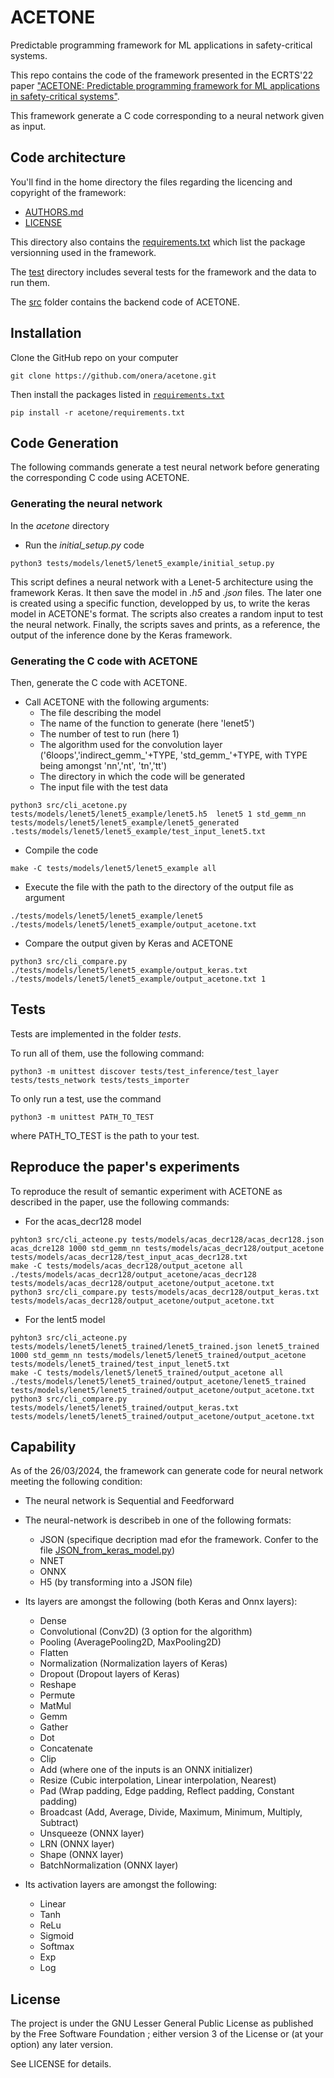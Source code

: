 # ACETONE
Predictable programming framework for ML applications in safety-critical systems.

This repo contains the code of the framework presented in the ECRTS'22 paper  ["ACETONE: Predictable programming framework for ML applications in safety-critical systems"](https://drops.dagstuhl.de/entities/document/10.4230/LIPIcs.ECRTS.2022.3).

This framework generate a C code corresponding to a neural network given as input.


## Code architecture

You'll find in the home directory the files regarding the licencing and copyright of the framework:

* [AUTHORS.md](./AUTHORS.md)
* [LICENSE](./LICENSE)

This directory also contains the [requirements.txt](./requirements.txt) which list the package versionning used in the framework.

The [test](./test/) directory includes several tests for the framework and the data to run them.

The [src](./src/) folder contains the backend code of ACETONE.

## Installation
Clone the GitHub repo on your computer

```
git clone https://github.com/onera/acetone.git
```

Then install the packages listed in [`requirements.txt`](./requirements.txt)

```
pip install -r acetone/requirements.txt
```


## Code Generation

The following commands generate a test neural network before generating the corresponding C code using ACETONE.

### Generating the neural network

In the *acetone* directory

* Run the *initial_setup.py* code
```
python3 tests/models/lenet5/lenet5_example/initial_setup.py
```

This script defines a neural network with a Lenet-5 architecture using the framework Keras. It then save the model in *.h5* and *.json* files. The later one is created using a specific function, developped by us, to write the keras model in ACETONE's format. The scripts also creates a random input to test the neural network. Finally, the scripts saves and prints, as a reference, the output of the inference done by the Keras framework.

### Generating the C code with ACETONE

Then, generate the C code with ACETONE.

* Call ACETONE with the following arguments:
  * The file describing the model
  * The name of the function to generate (here 'lenet5')
  * The number of test to run (here 1)
  * The algorithm used for the convolution layer ('6loops','indirect_gemm_'+TYPE, 'std_gemm_'+TYPE, with TYPE being amongst 'nn','nt',    'tn','tt')
  * The directory in which the code will be generated
  * The input file with the test data

```
python3 src/cli_acetone.py tests/models/lenet5/lenet5_example/lenet5.h5  lenet5 1 std_gemm_nn tests/models/lenet5/lenet5_example/lenet5_generated .tests/models/lenet5/lenet5_example/test_input_lenet5.txt
```

* Compile the code
```
make -C tests/models/lenet5/lenet5_example all
```

* Execute the file with the path to the directory of the output file as argument
```
./tests/models/lenet5/lenet5_example/lenet5 ./tests/models/lenet5/lenet5_example/output_acetone.txt
```

* Compare the output given by Keras and ACETONE
```
python3 src/cli_compare.py ./tests/models/lenet5/lenet5_example/output_keras.txt ./tests/models/lenet5/lenet5_example/output_acetone.txt 1
```

## Tests

Tests are implemented in the folder *tests*.

To run all of them, use the following command:
```
python3 -m unittest discover tests/test_inference/test_layer tests/tests_network tests/tests_importer
```

To only run a test, use the command
```
python3 -m unittest PATH_TO_TEST
```
where PATH_TO_TEST is the path to your test.

## Reproduce the paper's experiments

To reproduce the result of semantic experiment with ACETONE as described in the paper, use the following commands:

* For the acas_decr128 model
```
pyhton3 src/cli_acteone.py tests/models/acas_decr128/acas_decr128.json acas_dcre128 1000 std_gemm_nn tests/models/acas_decr128/output_acetone tests/models/acas_decr128/test_input_acas_decr128.txt
make -C tests/models/acas_decr128/output_acetone all
./tests/models/acas_decr128/output_acetone/acas_decr128 tests/models/acas_decr128/output_acetone/output_acetone.txt
python3 src/cli_compare.py tests/models/acas_decr128/output_keras.txt tests/models/acas_decr128/output_acetone/output_acetone.txt
```

* For the lent5 model

```
pyhton3 src/cli_acteone.py tests/models/lenet5/lenet5_trained/lenet5_trained.json lenet5_trained 1000 std_gemm_nn tests/models/lenet5/lenet5_trained/output_acetone tests/models/lenet5_trained/test_input_lenet5.txt
make -C tests/models/lenet5/lenet5_trained/output_acetone all
./tests/models/lenet5/lenet5_trained/output_acetone/lenet5_trained tests/models/lenet5/lenet5_trained/output_acetone/output_acetone.txt
python3 src/cli_compare.py tests/models/lenet5/lenet5_trained/output_keras.txt tests/models/lenet5/lenet5_trained/output_acetone/output_acetone.txt
```

## Capability

As of the 26/03/2024, the framework can generate code for neural network meeting the following condition:

* The neural network is Sequential and Feedforward

* The neural-network is describeb in one of the following formats:
  * JSON (specifique decription mad efor the framework. Confer to the file [JSON_from_keras_model.py](./src/format_importer/H5_importer/JSON_from_keras_model.py))
  * NNET 
  * ONNX
  * H5 (by transforming into a JSON file)

* Its layers are amongst the following (both Keras and Onnx layers):
  * Dense
  * Convolutional (Conv2D) (3 option for the algorithm)
  * Pooling (AveragePooling2D, MaxPooling2D)
  * Flatten
  * Normalization (Normalization layers of Keras)
  * Dropout (Dropout layers of Keras)
  * Reshape
  * Permute
  * MatMul
  * Gemm
  * Gather
  * Dot
  * Concatenate
  * Clip
  * Add (where one of the inputs is an ONNX initializer)
  * Resize (Cubic interpolation, Linear interpolation, Nearest)
  * Pad (Wrap padding, Edge padding, Reflect padding, Constant padding)
  * Broadcast (Add, Average, Divide, Maximum, Minimum, Multiply, Subtract)
  * Unsqueeze (ONNX layer)
  * LRN (ONNX layer)
  * Shape (ONNX layer)
  * BatchNormalization (ONNX layer)

* Its activation layers are amongst the following:
  * Linear
  * Tanh
  * ReLu
  * Sigmoid
  * Softmax
  * Exp
  * Log
  

## License

The project is under the GNU Lesser General Public License as published by the Free Software Foundation ; either version 3 of  the License or (at your option) any later version.

See LICENSE for details.
